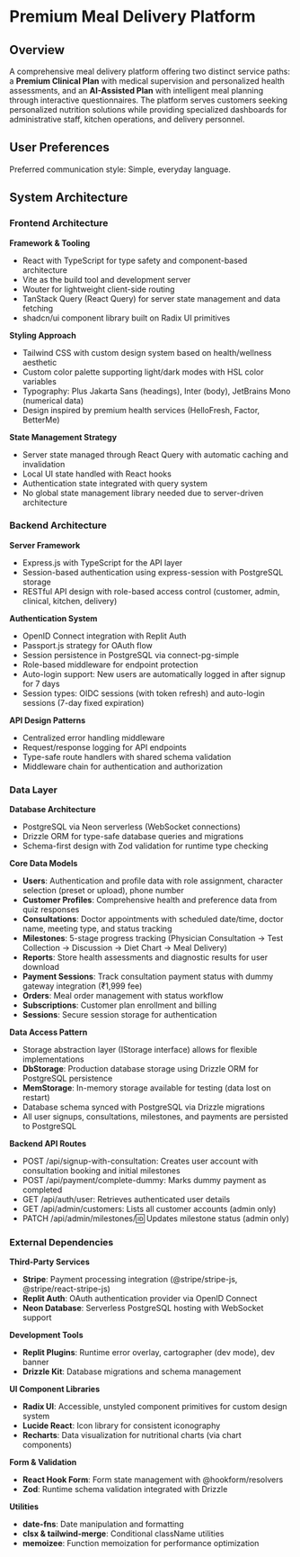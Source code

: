 # Premium Meal Delivery Platform

## Overview

A comprehensive meal delivery platform offering two distinct service paths: a **Premium Clinical Plan** with medical supervision and personalized health assessments, and an **AI-Assisted Plan** with intelligent meal planning through interactive questionnaires. The platform serves customers seeking personalized nutrition solutions while providing specialized dashboards for administrative staff, kitchen operations, and delivery personnel.

## User Preferences

Preferred communication style: Simple, everyday language.

## System Architecture

### Frontend Architecture

**Framework & Tooling**
- React with TypeScript for type safety and component-based architecture
- Vite as the build tool and development server
- Wouter for lightweight client-side routing
- TanStack Query (React Query) for server state management and data fetching
- shadcn/ui component library built on Radix UI primitives

**Styling Approach**
- Tailwind CSS with custom design system based on health/wellness aesthetic
- Custom color palette supporting light/dark modes with HSL color variables
- Typography: Plus Jakarta Sans (headings), Inter (body), JetBrains Mono (numerical data)
- Design inspired by premium health services (HelloFresh, Factor, BetterMe)

**State Management Strategy**
- Server state managed through React Query with automatic caching and invalidation
- Local UI state handled with React hooks
- Authentication state integrated with query system
- No global state management library needed due to server-driven architecture

### Backend Architecture

**Server Framework**
- Express.js with TypeScript for the API layer
- Session-based authentication using express-session with PostgreSQL storage
- RESTful API design with role-based access control (customer, admin, clinical, kitchen, delivery)

**Authentication System**
- OpenID Connect integration with Replit Auth
- Passport.js strategy for OAuth flow
- Session persistence in PostgreSQL via connect-pg-simple
- Role-based middleware for endpoint protection
- Auto-login support: New users are automatically logged in after signup for 7 days
- Session types: OIDC sessions (with token refresh) and auto-login sessions (7-day fixed expiration)

**API Design Patterns**
- Centralized error handling middleware
- Request/response logging for API endpoints
- Type-safe route handlers with shared schema validation
- Middleware chain for authentication and authorization

### Data Layer

**Database Architecture**
- PostgreSQL via Neon serverless (WebSocket connections)
- Drizzle ORM for type-safe database queries and migrations
- Schema-first design with Zod validation for runtime type checking

**Core Data Models**
- **Users**: Authentication and profile data with role assignment, character selection (preset or upload), phone number
- **Customer Profiles**: Comprehensive health and preference data from quiz responses
- **Consultations**: Doctor appointments with scheduled date/time, doctor name, meeting type, and status tracking
- **Milestones**: 5-stage progress tracking (Physician Consultation → Test Collection → Discussion → Diet Chart → Meal Delivery)
- **Reports**: Store health assessments and diagnostic results for user download
- **Payment Sessions**: Track consultation payment status with dummy gateway integration (₹1,999 fee)
- **Orders**: Meal order management with status workflow
- **Subscriptions**: Customer plan enrollment and billing
- **Sessions**: Secure session storage for authentication

**Data Access Pattern**
- Storage abstraction layer (IStorage interface) allows for flexible implementations
- **DbStorage**: Production database storage using Drizzle ORM for PostgreSQL persistence
- **MemStorage**: In-memory storage available for testing (data lost on restart)
- Database schema synced with PostgreSQL via Drizzle migrations
- All user signups, consultations, milestones, and payments are persisted to PostgreSQL

**Backend API Routes**
- POST /api/signup-with-consultation: Creates user account with consultation booking and initial milestones
- POST /api/payment/complete-dummy: Marks dummy payment as completed
- GET /api/auth/user: Retrieves authenticated user details
- GET /api/admin/customers: Lists all customer accounts (admin only)
- PATCH /api/admin/milestones/:id: Updates milestone status (admin only)

### External Dependencies

**Third-Party Services**
- **Stripe**: Payment processing integration (@stripe/stripe-js, @stripe/react-stripe-js)
- **Replit Auth**: OAuth authentication provider via OpenID Connect
- **Neon Database**: Serverless PostgreSQL hosting with WebSocket support

**Development Tools**
- **Replit Plugins**: Runtime error overlay, cartographer (dev mode), dev banner
- **Drizzle Kit**: Database migrations and schema management

**UI Component Libraries**
- **Radix UI**: Accessible, unstyled component primitives for custom design system
- **Lucide React**: Icon library for consistent iconography
- **Recharts**: Data visualization for nutritional charts (via chart components)

**Form & Validation**
- **React Hook Form**: Form state management with @hookform/resolvers
- **Zod**: Runtime schema validation integrated with Drizzle

**Utilities**
- **date-fns**: Date manipulation and formatting
- **clsx & tailwind-merge**: Conditional className utilities
- **memoizee**: Function memoization for performance optimization